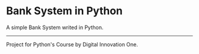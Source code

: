 # Bank System in Python 
A simple Bank System writed in Python.<hr>
Project for Python's Course by Digital Innovation One.


